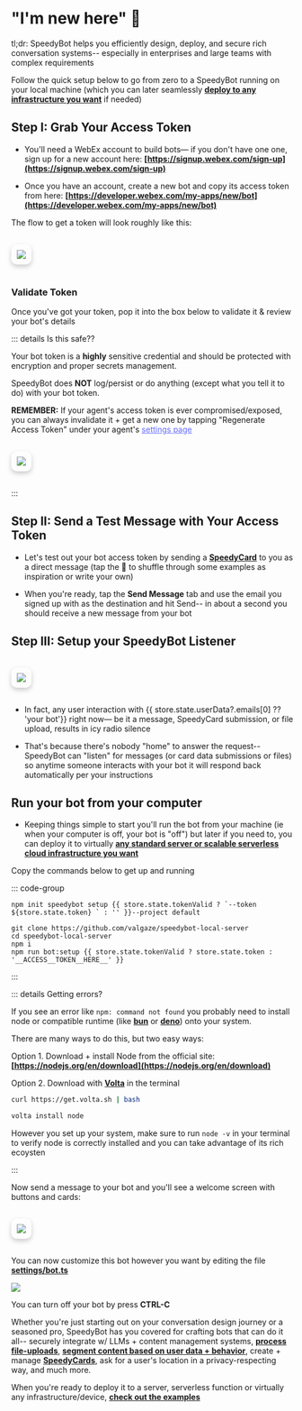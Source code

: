 # "I'm new here" 🐣

tl;dr: SpeedyBot helps you efficiently design, deploy, and secure rich conversation systems-- especially in enterprises and large teams with complex requirements

Follow the quick setup below to go from zero to a SpeedyBot running on your local machine (which you can later seamlessly **[deploy to any infrastructure you want](./examples.md)** if needed)

## Step I: Grab Your Access Token

- You'll need a WebEx account to build bots— if you don't have one one, sign up for a new account here: **[https://signup.webex.com/sign-up](https://signup.webex.com/sign-up)**

- Once you have an account, create a new bot and copy its access token from here: **[https://developer.webex.com/my-apps/new/bot](https://developer.webex.com/my-apps/new/bot)**

The flow to get a token will look roughly like this:

<img
    src="./assets/build_a_bot.gif"
    :style="{ filter: isDark ? 'invert(1)' : 'none' }"
    style="
      margin: 1rem 0px;
      display: inline-block;
      max-width: 100%;
      height: auto;
      border-radius: 10px;
      box-shadow: 0 4px 8px rgba(0, 0, 0, 0.2);
      padding: 10px;
    "
  />

### Validate Token

Once you've got your token, pop it into the box below to validate it & review your bot's details

<TokenInput :showInfo="true" :autofocus="false"/>

::: details Is this safe??

Your bot token is a **highly** sensitive credential and should be protected with encryption and proper secrets management.

SpeedyBot does **NOT** log/persist or do anything (except what you tell it to do) with your bot token.

**REMEMBER:** If your agent's access token is ever compromised/exposed, you can always invalidate it + get a new one by tapping "Regenerate Access Token" under your agent's <a href="https://developer.webex.com/my-apps" style="color:#646cff;text-decoration: bold;">settings page</a>

<img
    src="./assets/regen_token.gif"
    :style="{ filter: isDark ? 'invert(1)' : 'none' }"
    style="
      margin: 1rem 0px;
      display: inline-block;
      max-width: 100%;
      height: auto;
      border-radius: 10px;
      box-shadow: 0 4px 8px rgba(0, 0, 0, 0.2);
      padding: 10px;
    "
  />

:::

## Step II: Send a Test Message with Your Access Token

- Let's test out your bot access token by sending a **[SpeedyCard](#im-new-here-🐣)** to you as a direct message (tap the 🎲 to shuffle through some examples as inspiration or write your own)

  <SpeedyCardEditor></SpeedyCardEditor>

- When you're ready, tap the **Send Message** tab and use the email you signed up with as the destination and hit Send-- in about a second you should receive a new message from your bot

## Step III: Setup your SpeedyBot Listener

<el-alert
    title="⛔️ Nobody is listening"
    type="error"
    description="You may have noticed that if you tried to submit any data back from a card-- nothing happens "
  />

<img
    src="./assets/card_nosubmit.gif"
    :style="{ filter: isDark ? 'invert(1)' : 'none' }"
    style="
      margin: 1rem 0px;
      display: inline-block;
      max-width: 100%;
      height: auto;
      border-radius: 10px;
      box-shadow: 0 4px 8px rgba(0, 0, 0, 0.2);
      padding: 10px;
    "
  />

- In fact, any user interaction with {{ store.state.userData?.emails[0] ?? 'your bot'}} right now— be it a message, SpeedyCard submission, or file upload, results in icy radio silence

- That's because there's nobody "home" to answer the request-- SpeedyBot can "listen" for messages (or card data submissions or files) so anytime someone interacts with your bot it will respond back automatically per your instructions

## Run your bot from your computer

- Keeping things simple to start you'll run the bot from your machine (ie when your computer is off, your bot is "off") but later if you need to, you can deploy it to virtually **[any standard server or scalable serverless cloud infrastructure you want](./examples/index)**

Copy the commands below to get up and running

::: code-group

```sh-vue [🥺 New (recommended)]
npm init speedybot setup {{ store.state.tokenValid ? `--token ${store.state.token} ` : '' }}--project default
```

```sh-vue [👹 Experienced]
git clone https://github.com/valgaze/speedybot-local-server
cd speedybot-local-server
npm i
npm run bot:setup {{ store.state.tokenValid ? store.state.token : '__ACCESS__TOKEN__HERE__' }}
```

:::

::: details Getting errors?

If you see an error like `npm: command not found` you probably need to install node or compatible runtime (like **[bun](https://bun.sh)** or **[deno](https://deno.com)**) onto your system.

There are many ways to do this, but two easy ways:

Option 1. Download + install Node from the official site: **[https://nodejs.org/en/download](https://nodejs.org/en/download)**

Option 2. Download with **[Volta](https://docs.volta.sh/guide/)** in the terminal

```sh
curl https://get.volta.sh | bash

volta install node
```

However you set up your system, make sure to run `node -v` in your terminal to verify node is correctly installed and you can take advantage of its rich ecoysten

:::

Now send a message to your bot and you'll see a welcome screen with buttons and cards:

<img src="https://raw.githubusercontent.com/valgaze/speedybot-utils/main/assets/various/first_spin.gif"     
    :style="{ filter: isDark ? 'invert(1)' : 'none' }"
    style="
      margin: 1rem 0px;
      display: inline-block;
      max-width: 100%;
      height: auto;
      border-radius: 10px;
      box-shadow: 0 4px 8px rgba(0, 0, 0, 0.2);
      padding: 10px;
    "/>

You can now customize this bot however you want by editing the file **[settings/bot.ts](https://github.com/valgaze/speedybot-local-server/blob/main/settings/bot.ts)**

<img src="https://raw.githubusercontent.com/valgaze/speedybot-utils/main/assets/various/autocomplete.gif?raw=true" />

You can turn off your bot by press **CTRL-C**

Whether you're just starting out on your conversation design journey or a seasoned pro, SpeedyBot has you covered for crafting bots that can do it all-- securely integrate w/ LLMs + content management systems, **[process file-uploads](./patterns.md#handle-file-uploads)**, **[segment content based on user data + behavior](./patterns.md#restrict-access-pattern)**, create + manage **[SpeedyCards](./speedycard.md)**, ask for a user's location in a privacy-respecting way, and much more.

When you're ready to deploy it to a server, serverless function or virtually any infrastructure/device, **[check out the examples](./examples.md)**

<script setup>
import { ref, watch } from 'vue'
import { useData } from 'vitepress'
import { useCustomStore } from "./.vitepress/util/store";
import TokenInput from './.vitepress/components/token_handler.vue'
import Blur from './.vitepress/components/Blur.vue'
import SpeedyCardEditor from './.vitepress/components/SpeedyCardEditor.vue'
const { isDark } = useData()
const store = useCustomStore()

const currentStep = ref(0)
const type = ref(1)

</script>
